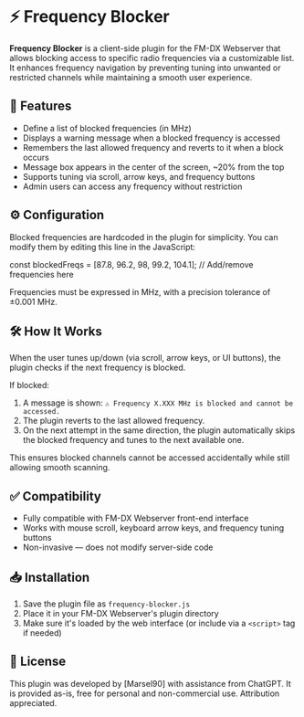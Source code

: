 # ⚡ Frequency Blocker

**Frequency Blocker** is a client-side plugin for the FM-DX Webserver that allows blocking access to specific radio frequencies via a customizable list. It enhances frequency navigation by preventing tuning into unwanted or restricted channels while maintaining a smooth user experience.

## 🚀 Features

* Define a list of blocked frequencies (in MHz)
* Displays a warning message when a blocked frequency is accessed
* Remembers the last allowed frequency and reverts to it when a block occurs
* Message box appears in the center of the screen, \~20% from the top
* Supports tuning via scroll, arrow keys, and frequency buttons
* Admin users can access any frequency without restriction

## ⚙️ Configuration

Blocked frequencies are hardcoded in the plugin for simplicity. You can modify them by editing this line in the JavaScript:

const blockedFreqs = [87.8, 96.2, 98, 99.2, 104.1]; // Add/remove frequencies here

Frequencies must be expressed in MHz, with a precision tolerance of ±0.001 MHz.

## 🛠 How It Works

When the user tunes up/down (via scroll, arrow keys, or UI buttons), the plugin checks if the next frequency is blocked.

If blocked:

1. A message is shown:
   `⚠ Frequency X.XXX MHz is blocked and cannot be accessed.`
2. The plugin reverts to the last allowed frequency.
3. On the next attempt in the same direction, the plugin automatically skips the blocked frequency and tunes to the next available one.

This ensures blocked channels cannot be accessed accidentally while still allowing smooth scanning.

## ✅ Compatibility

* Fully compatible with FM-DX Webserver front-end interface
* Works with mouse scroll, keyboard arrow keys, and frequency tuning buttons
* Non-invasive — does not modify server-side code

## 📥 Installation

1. Save the plugin file as `frequency-blocker.js`
2. Place it in your FM-DX Webserver's plugin directory
3. Make sure it's loaded by the web interface (or include via a `<script>` tag if needed)

## 📝 License

This plugin was developed by [Marsel90] with assistance from ChatGPT.
It is provided as-is, free for personal and non-commercial use. Attribution appreciated.
